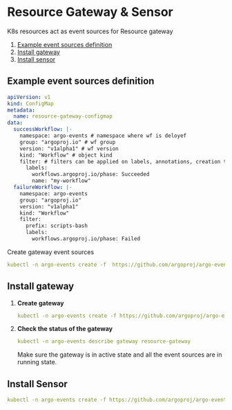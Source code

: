 # Resource Gateway & Sensor

K8s resources act as event sources for Resource gateway

1. [Example event sources definition](#example-event-sources-definition)
2. [Install gateway](#install-gateway)
3. [Install sensor](#install-sensor)

## Example event sources definition
```yaml
apiVersion: v1
kind: ConfigMap
metadata:
  name: resource-gateway-configmap
data:
  successWorkflow: |-
    namespace: argo-events # namespace where wf is deloyef
    group: "argoproj.io" # wf group
    version: "v1alpha1" # wf version
    kind: "Workflow" # object kind
    filter: # filters can be applied on labels, annotations, creation time and name 
      labels:
        workflows.argoproj.io/phase: Succeeded
        name: "my-workflow"
  failureWorkflow: |-
    namespace: argo-events
    group: "argoproj.io"
    version: "v1alpha1"
    kind: "Workflow"
    filter:
      prefix: scripts-bash
      labels:
        workflows.argoproj.io/phase: Failed
```

Create gateway event sources

```yaml
kubectl -n argo-events create -f  https://github.com/argoproj/argo-events/blob/master/examples/gateways/resource-gateway-configmap.yaml
```

## Install gateway
1. **Create gateway**

    ```yaml
    kubectl -n argo-events create -f https://github.com/argoproj/argo-events/blob/master/examples/gateways/resource.yaml
    ```

2. **Check the status of the gateway**
    
    ```yaml
    kubectl -n argo-events describe gateway resource-gateway
    ```
    
   Make sure the gateway is in active state and all the event sources are in running state.
   
## Install Sensor
```yaml
kubectl -n argo-events create -f https://github.com/argoproj/argo-events/blob/master/examples/sensors/resource.yaml
```
